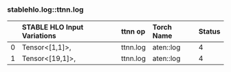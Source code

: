 
### stablehlo.log::ttnn.log


||STABLE HLO Input Variations|ttnn op|Torch Name|Status|
| :--- | :--- | :--- | :--- | :--- |
|0|Tensor<[1,1]>,<br>|ttnn.log|aten::log|4|
|1|Tensor<[19,1]>,<br>|ttnn.log|aten::log|4|
